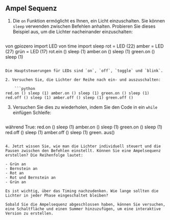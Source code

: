 ## Ampel Sequenz

1. Die `on` Funktion ermöglicht es Ihnen, ein Licht einzuschalten. Sie können `sleep` verwenden zwischen Befehlen anhalten. Probieren Sie dieses Beispiel aus, um die Lichter nacheinander einzuschalten:
    
    ```python
von gpiozero import LED von time import sleep rot = LED (22) amber = LED (27) grün = LED (17) rot.ein () sleep (1) amber.on () sleep (1) green.on () sleep (1)
```

Die Hauptsteuerungen für LEDs sind `on`, `off`, `toggle` und `blink`.

2. Versuchen Sie, die Lichter der Reihe nach ein- und auszuschalten:
    
    ```python
red.on () sleep (1) amber.on () sleep (1) green.on () sleep (1) red.off () sleep (1) amber.off () sleep (1) green.off ()
```

3. Versuchen Sie dies zu wiederholen, indem Sie den Code in ein `while` einfügen Schleife:
    
    ```python
während True: red.on () sleep (1) amber.on () sleep (1) green.on () sleep (1) red.off () sleep (1) amber.off () sleep (1) green. aus()
```

4. Jetzt wissen Sie, wie man die Lichter individuell steuert und die Pausen zwischen den Befehlen einstellt. Können Sie eine Ampelsequenz erstellen? Die Reihenfolge lautet:

- Grün an
- Bernstein an
- Rot an
- Rot und Bernstein an
- Grün an

Es ist wichtig, über das Timing nachzudenken. Wie lange sollten die Lichter in jeder Phase eingeschaltet bleiben?

Sobald Sie die Ampelsequenz abgeschlossen haben, können Sie versuchen, eine Schaltfläche und einen Summer hinzuzufügen, um eine interaktive Version zu erstellen.
